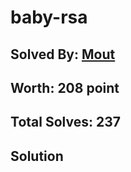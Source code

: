 # baby-rsa
## Solved By: [Mout](https://github.com/killinq-joke)
## Worth: 208 point
## Total Solves: 237
## Solution
